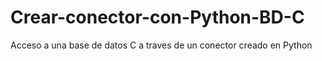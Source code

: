 # Crear-conector-con-Python-BD-C
Acceso a una base de datos C a traves de un conector creado en Python
